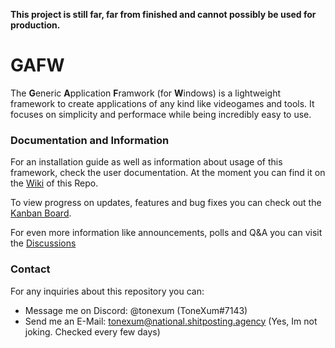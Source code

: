 **This project is still far, far from finished and cannot possibly be used for production.**

# GAFW
The **G**eneric **A**pplication **F**ramwork (for **W**indows) is a lightweight framework to create applications of 
any kind like videogames and tools. It focuses on simplicity and performace while being incredibly easy to use.

### Documentation and Information
For an installation guide as well as information about usage of this framework, check the user documentation.
At the moment you can find it on the [Wiki](https://github.com/ToneXum/GAFW/wiki) of this Repo.

To view progress on updates, features and bug fixes you can check out the [Kanban Board](https://github.com/users/ToneXum/projects/1).

For even more information like announcements, polls and Q&A you can visit the [Discussions](https://github.com/ToneXum/GAFW/discussions)

### Contact
For any inquiries about this repository you can:
- Message me on Discord: @tonexum (ToneXum#7143)
- Send me an E-Mail: tonexum@national.shitposting.agency (Yes, Im not joking. Checked every few days)
